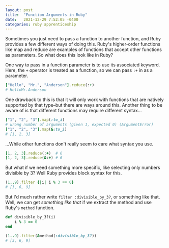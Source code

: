 ```yaml
---
layout: post
title:  "Function Arguments in Ruby"
date:   2021-12-29 7:52:05 -0400
categories: ruby apprenticeship
---
```


Sometimes you just need to pass a function to another function, and Ruby provides a few 
different ways of doing this. Ruby's higher-order functions like map and reduce are examples
of functions that accept other functions as parameters. So what does this look like in Ruby?

One way to pass in a function parameter is to use its associated keyword. Here, 
the `+` operator is treated as a function, so we can pass `:+` in as a parameter.

````ruby
["Hello", "Mr.", "Anderson"].reduce(:+)
# HelloMr.Anderson
````

One drawback to this is that it will only work with functions that are 
natively supported by that type–but there are ways around this.
Another thing to be aware of is that different functions may require different syntax...

````ruby
["1", "2", "3"].map(:to_i)
# wrong number of arguments (given 1, expected 0) (ArgumentError)
["1", "2", "3"].map(&:to_i)
# [1, 2, 3]
````

...While other functions don't really seem to care what syntax you use.

````ruby
[1, 2, 3].reduce(:+)  # 6
[1, 2, 3].reduce(&:+) # 6
````

But what if we need something more specific, like selecting only numbers 
divisible by 3? Well Ruby provides block syntax for this.

````ruby
(1..9).filter {|i| i % 3 == 0}
# [3, 6, 9]
````

But I'd much rather write `filter :divisible_by_3?`, or something like that.
Well, we can get _something like that_ if we extract the method and use Ruby's 
`method` function.

````ruby
def divisible_by_3?(i)
    i % 3 == 0
end

(1..9).filter(&method(:divisible_by_3?))
# [3, 6, 9]
````

